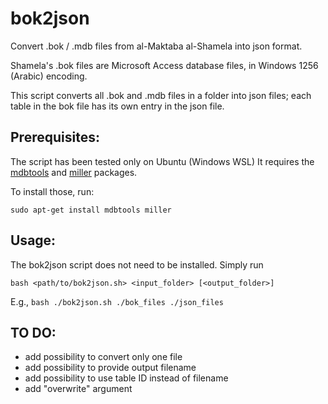 # bok2json

Convert .bok / .mdb files from al-Maktaba al-Shamela into json format.

Shamela's .bok files are Microsoft Access database files,
in Windows 1256 (Arabic) encoding.

This script converts all .bok and .mdb files in a folder into json files;
each table in the bok file has its own entry in the json file. 


## Prerequisites:

The script has been tested only on Ubuntu (Windows WSL)
It requires the [mdbtools](https://github.com/mdbtools/mdbtools) 
and [miller](https://miller.readthedocs.io/en/latest/) packages. 

To install those, run:

```
sudo apt-get install mdbtools miller
```

## Usage: 

The bok2json script does not need to be installed. Simply run

```
bash <path/to/bok2json.sh> <input_folder> [<output_folder>]
```

E.g., `bash ./bok2json.sh ./bok_files ./json_files`

## TO DO:

- add possibility to convert only one file
- add possibility to provide output filename
- add possibility to use table ID instead of filename
- add "overwrite" argument